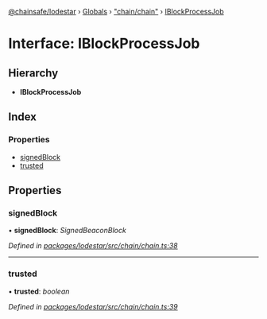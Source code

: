 [@chainsafe/lodestar](../README.md) › [Globals](../globals.md) › ["chain/chain"](../modules/_chain_chain_.md) › [IBlockProcessJob](_chain_chain_.iblockprocessjob.md)

# Interface: IBlockProcessJob

## Hierarchy

* **IBlockProcessJob**

## Index

### Properties

* [signedBlock](_chain_chain_.iblockprocessjob.md#signedblock)
* [trusted](_chain_chain_.iblockprocessjob.md#trusted)

## Properties

###  signedBlock

• **signedBlock**: *SignedBeaconBlock*

*Defined in [packages/lodestar/src/chain/chain.ts:38](https://github.com/ChainSafe/lodestar/blob/0e426d2/packages/lodestar/src/chain/chain.ts#L38)*

___

###  trusted

• **trusted**: *boolean*

*Defined in [packages/lodestar/src/chain/chain.ts:39](https://github.com/ChainSafe/lodestar/blob/0e426d2/packages/lodestar/src/chain/chain.ts#L39)*
